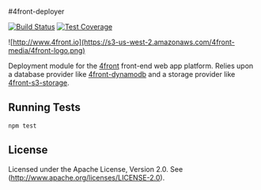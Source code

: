 #4front-deployer

[![Build Status][travis-image]][travis-url]
[![Test Coverage][coveralls-image]][coveralls-url]

![http://www.4front.io](https://s3-us-west-2.amazonaws.com/4front-media/4front-logo.png)

Deployment module for the [4front](http://4front.io) front-end web app platform. Relies upon a database provider like [4front-dynamodb](https://github.com/4front/dynamodb) and a storage provider like [4front-s3-storage](https://github.com/4front/s3-storage).

## Running Tests
~~~
npm test
~~~

## License
Licensed under the Apache License, Version 2.0. See (http://www.apache.org/licenses/LICENSE-2.0).

[travis-image]: https://travis-ci.org/4front/deployer.svg
[travis-url]: https://travis-ci.org/4front/deployer
[coveralls-image]: https://coveralls.io/repos/4front/deployer/badge.svg?branch=master
[coveralls-url]: https://coveralls.io/r/4front/deployer?branch=master
